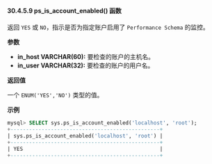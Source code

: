 #### 30.4.5.9 ps_is_account_enabled() 函数

返回 `YES` 或 `NO`，指示是否为指定账户启用了 `Performance Schema` 的监控。

**参数**

- **in_host VARCHAR(60):** 要检查的账户的主机名。  
- **in_user VARCHAR(32):** 要检查的账户的用户名。

**返回值**

一个 `ENUM('YES','NO')` 类型的值。

**示例**

```sql
mysql> SELECT sys.ps_is_account_enabled('localhost', 'root');
+------------------------------------------------+
| sys.ps_is_account_enabled('localhost', 'root') |
+------------------------------------------------+
| YES                                            |
+------------------------------------------------+
```


